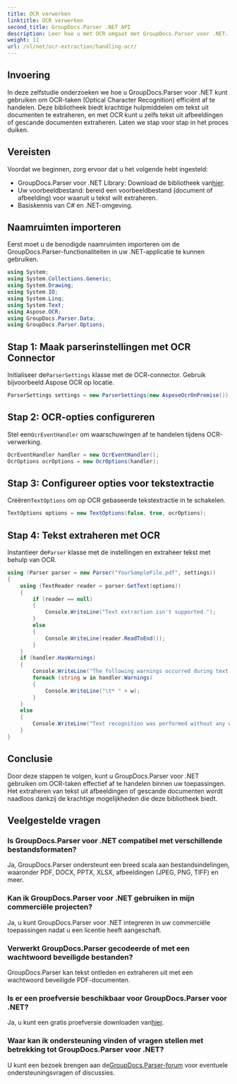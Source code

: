 ```yaml
---
title: OCR verwerken
linktitle: OCR verwerken
second_title: GroupDocs.Parser .NET API
description: Leer hoe u met OCR omgaat met GroupDocs.Parser voor .NET. Extraheer tekst efficiënt uit afbeeldingen en gescande documenten.
weight: 11
url: /nl/net/ocr-extraction/handling-ocr/
---
```

## Invoering
In deze zelfstudie onderzoeken we hoe u GroupDocs.Parser voor .NET kunt gebruiken om OCR-taken (Optical Character Recognition) efficiënt af te handelen. Deze bibliotheek biedt krachtige hulpmiddelen om tekst uit documenten te extraheren, en met OCR kunt u zelfs tekst uit afbeeldingen of gescande documenten extraheren. Laten we stap voor stap in het proces duiken.
## Vereisten
Voordat we beginnen, zorg ervoor dat u het volgende hebt ingesteld:
- GroupDocs.Parser voor .NET Library: Download de bibliotheek van[hier](https://releases.groupdocs.com/parser/net/).
- Uw voorbeeldbestand: bereid een voorbeeldbestand (document of afbeelding) voor waaruit u tekst wilt extraheren.
- Basiskennis van C# en .NET-omgeving.

## Naamruimten importeren
Eerst moet u de benodigde naamruimten importeren om de GroupDocs.Parser-functionaliteiten in uw .NET-applicatie te kunnen gebruiken.
```csharp
using System;
using System.Collections.Generic;
using System.Drawing;
using System.IO;
using System.Linq;
using System.Text;
using Aspose.OCR;
using GroupDocs.Parser.Data;
using GroupDocs.Parser.Options;
```
## Stap 1: Maak parserinstellingen met OCR Connector
 Initialiseer de`ParserSettings` klasse met de OCR-connector. Gebruik bijvoorbeeld Aspose OCR op locatie.
```csharp
ParserSettings settings = new ParserSettings(new AsposeOcrOnPremise());
```
## Stap 2: OCR-opties configureren
 Stel een`OcrEventHandler` om waarschuwingen af te handelen tijdens OCR-verwerking.
```csharp
OcrEventHandler handler = new OcrEventHandler();
OcrOptions ocrOptions = new OcrOptions(handler);
```
## Stap 3: Configureer opties voor tekstextractie
 Creëren`TextOptions` om op OCR gebaseerde tekstextractie in te schakelen.
```csharp
TextOptions options = new TextOptions(false, true, ocrOptions);
```
## Stap 4: Tekst extraheren met OCR
 Instantieer de`Parser` klasse met de instellingen en extraheer tekst met behulp van OCR.
```csharp
using (Parser parser = new Parser("YourSampleFile.pdf", settings))
{
    using (TextReader reader = parser.GetText(options))
    {
        if (reader == null)
        {
            Console.WriteLine("Text extraction isn't supported.");
        }
        else
        {
            Console.WriteLine(reader.ReadToEnd());
        }
    }
    if (handler.HasWarnings)
    {
        Console.WriteLine("The following warnings occurred during text recognition:");
        foreach (string w in handler.Warnings)
        {
            Console.WriteLine("\t* " + w);
        }
    }
    else
    {
        Console.WriteLine("Text recognition was performed without any warnings.");
    }
}
```

## Conclusie
Door deze stappen te volgen, kunt u GroupDocs.Parser voor .NET gebruiken om OCR-taken effectief af te handelen binnen uw toepassingen. Het extraheren van tekst uit afbeeldingen of gescande documenten wordt naadloos dankzij de krachtige mogelijkheden die deze bibliotheek biedt.

## Veelgestelde vragen
### Is GroupDocs.Parser voor .NET compatibel met verschillende bestandsformaten?
Ja, GroupDocs.Parser ondersteunt een breed scala aan bestandsindelingen, waaronder PDF, DOCX, PPTX, XLSX, afbeeldingen (JPEG, PNG, TIFF) en meer.
### Kan ik GroupDocs.Parser voor .NET gebruiken in mijn commerciële projecten?
Ja, u kunt GroupDocs.Parser voor .NET integreren in uw commerciële toepassingen nadat u een licentie heeft aangeschaft.
### Verwerkt GroupDocs.Parser gecodeerde of met een wachtwoord beveiligde bestanden?
GroupDocs.Parser kan tekst ontleden en extraheren uit met een wachtwoord beveiligde PDF-documenten.
### Is er een proefversie beschikbaar voor GroupDocs.Parser voor .NET?
 Ja, u kunt een gratis proefversie downloaden van[hier](https://releases.groupdocs.com/).
### Waar kan ik ondersteuning vinden of vragen stellen met betrekking tot GroupDocs.Parser voor .NET?
 U kunt een bezoek brengen aan de[GroupDocs.Parser-forum](https://forum.groupdocs.com/c/parser/17) voor eventuele ondersteuningsvragen of discussies.